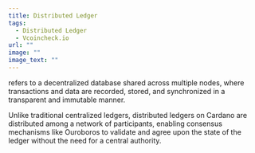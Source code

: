```yaml
---
title: Distributed Ledger
tags:
  - Distributed Ledger
  - Vcoincheck.io
url: ""
image: ""
image_text: ""
---
```


refers to a decentralized database shared across multiple nodes, where transactions and data are recorded, stored, and synchronized in a transparent and immutable manner.

Unlike traditional centralized ledgers, distributed ledgers on Cardano are distributed among a network of participants, enabling consensus mechanisms like Ouroboros to validate and agree upon the state of the ledger without the need for a central authority.
